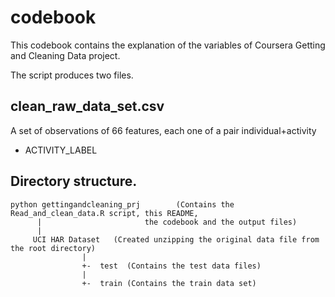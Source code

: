 codebook
======================

This codebook contains the explanation of the variables of Coursera Getting and Cleaning Data project. 

The script produces two files.

## clean_raw_data_set.csv

A set of observations of 66 features, each one of a pair individual+activity

* ACTIVITY_LABEL


## Directory structure.
```
python gettingandcleaning_prj        (Contains the Read_and_clean_data.R script, this README,
      |                       the codebook and the output files)
      |
     UCI HAR Dataset   (Created unzipping the original data file from the root directory)
                |
                +-  test  (Contains the test data files)
                |
                +-  train (Contains the train data set)
```
